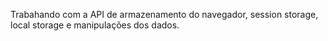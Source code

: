 Trabahando com a API de armazenamento do navegador, session storage, local storage e manipulações dos dados.
